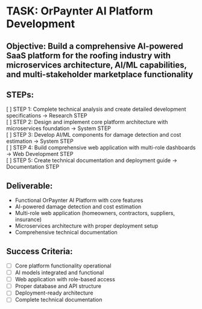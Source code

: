 # TASK: OrPaynter AI Platform Development

## Objective: Build a comprehensive AI-powered SaaS platform for the roofing industry with microservices architecture, AI/ML capabilities, and multi-stakeholder marketplace functionality

## STEPs:

[ ] STEP 1: Complete technical analysis and create detailed development specifications → Research STEP  
[ ] STEP 2: Design and implement core platform architecture with microservices foundation → System STEP  
[ ] STEP 3: Develop AI/ML components for damage detection and cost estimation → System STEP  
[ ] STEP 4: Build comprehensive web application with multi-role dashboards → Web Development STEP  
[ ] STEP 5: Create technical documentation and deployment guide → Documentation STEP

## Deliverable: 
- Functional OrPaynter AI Platform with core features
- AI-powered damage detection and cost estimation
- Multi-role web application (homeowners, contractors, suppliers, insurance)
- Microservices architecture with proper deployment setup
- Comprehensive technical documentation

## Success Criteria:
- [ ] Core platform functionality operational
- [ ] AI models integrated and functional
- [ ] Web application with role-based access
- [ ] Proper database and API structure
- [ ] Deployment-ready architecture
- [ ] Complete technical documentation

